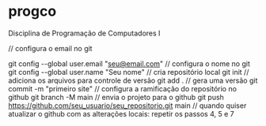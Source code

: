 # progco
Disciplina de Programação de Computadores I

// configura o email no git

git config --global user.email "seu@email.com"
// configura o nome no git
git config --global user.name "Seu nome"
// cria repositório local
git init
// adiciona os arquivos para controle de versão
git add .
// gera uma versão
git commit -m "primeiro site"
// configura a ramificação do repositório no github
git branch -M main
// envia o projeto para o github
git push https://github.com/seu_usuario/seu_repositorio.git main
// quando quiser atualizar o github com as alterações locais:
repetir os passos 4, 5 e 7

